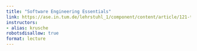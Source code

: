 ```yaml
---
title: "Software Engineering Essentials"
link: https://ase.in.tum.de/lehrstuhl_1/component/content/article/121-teaching/st18/964-seecx-summer18?Itemid=115
instructors:
- alias: krusche
robotsdisallow: true
format: lecture
---
```


